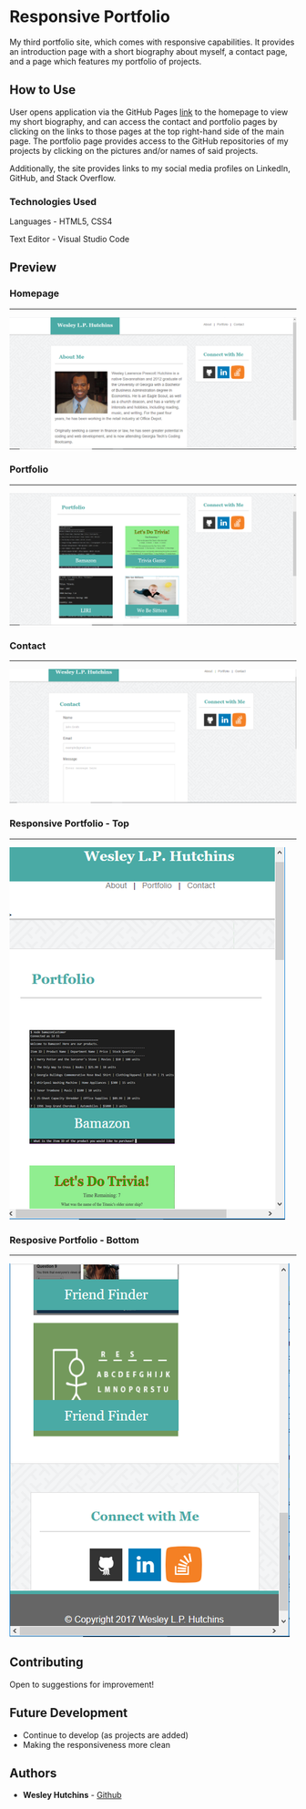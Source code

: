 # Responsive Portfolio

My third portfolio site, which comes with responsive capabilities. It provides an introduction page with a short biography about myself, a contact page, and a page which features my portfolio of projects.

## How to Use

User opens application via the GitHub Pages [link](https://wespres1990.github.io/Responsive-Portfolio/) to the homepage to view my short biography, and can access the contact and portfolio pages by clicking on the links to those pages at the top right-hand side of the main page. The portfolio page provides access to the GitHub repositories of my projects by clicking on the pictures and/or names of said projects.

Additionally, the site provides links to my social media profiles on LinkedIn, GitHub, and Stack Overflow.

### Technologies Used

Languages - HTML5, CSS4

Text Editor - Visual Studio Code


## Preview

### Homepage
- - - -
<img src="screenshots/about.PNG"/>

### Portfolio
- - - -
<img src="screenshots/portfolio.PNG"/>

### Contact
- - - -
<img src="screenshots/contact.PNG"/>

### Responsive Portfolio - Top
- - - -
<img src="screenshots/portfolio-responsive.PNG"/>

### Resposive Portfolio - Bottom
- - - -
<img src="screenshots/portfolio-responsive2.PNG"/>


## Contributing

Open to suggestions for improvement!


## Future Development

* Continue to develop (as projects are added)
* Making the responsiveness more clean


## Authors

* **Wesley Hutchins** - [Github](https://github.com/WesPres1990)